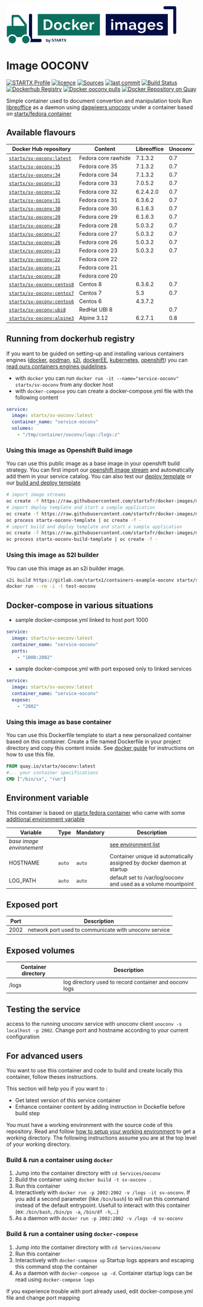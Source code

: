 [![startxfr/docker-images](https://raw.githubusercontent.com/startxfr/docker-images/master/.gitlab/img/logo-small.svg?sanitize=true)](https://gitlab.com/startx1/containers)

# Image OOCONV

[![STARTX Profile](https://img.shields.io/badge/provider-startx-green.svg)](https://github.com/startxfr) [![licence](https://img.shields.io/github/license/startxfr/docker-images.svg)](https://gitlab.com/startx1/containers) [![Sources](https://img.shields.io/badge/startxfr-docker--images-blue.svg)](https://gitlab.com/startx1/containers/tree/master/Services/ooconv/) [![last commit](https://img.shields.io/github/last-commit/startxfr/docker-images.svg)](https://gitlab.com/startx1/containers) [![Build Status](https://travis-ci.org/startxfr/docker-images.svg?branch=master)](https://travis-ci.org/startxfr/docker-images) [![Dockerhub Registry](https://img.shields.io/docker/build/startx/sv-ooconv.svg)](https://hub.docker.com/r/startx/sv-ooconv) [![Docker ooconv pulls](https://img.shields.io/docker/pulls/startx/sv-ooconv)](https://hub.docker.com/r/startx/sv-ooconv) [![Docker Repository on Quay](https://quay.io/repository/startx/ooconv/status "Docker Repository on Quay")](https://quay.io/repository/startx/ooconv)

Simple container used to document convertion and manipulation tools
Run [libreoffice](https://www.libreoffice.org/) as a daemon using [dagwieers unoconv](https://github.com/dagwieers/unoconv) under a container
based on [startx/fedora container](https://hub.docker.com/r/startx/fedora)

## Available flavours

| Docker Hub repository                                                   | Content             | Libreoffice | Unoconv |
| ----------------------------------------------------------------------- | ------------------- | ----------- | ------- |
| [`startx/sv-ooconv:latest`](https://hub.docker.com/r/startx/sv-ooconv)  | Fedora core rawhide | 7.1.3.2     | 0.7     |
| [`startx/sv-ooconv:35`](https://hub.docker.com/r/startx/sv-ooconv)      | Fedora core 35      | 7.1.3.2     | 0.7     |
| [`startx/sv-ooconv:34`](https://hub.docker.com/r/startx/sv-ooconv)      | Fedora core 34      | 7.1.3.2     | 0.7     |
| [`startx/sv-ooconv:33`](https://hub.docker.com/r/startx/sv-ooconv)      | Fedora core 33      | 7.0.5.2     | 0.7     |
| [`startx/sv-ooconv:32`](https://hub.docker.com/r/startx/sv-ooconv)      | Fedora core 32      | 6.2.4.2.0   | 0.7     |
| [`startx/sv-ooconv:31`](https://hub.docker.com/r/startx/sv-ooconv)      | Fedora core 31      | 6.3.6.2     | 0.7     |
| [`startx/sv-ooconv:30`](https://hub.docker.com/r/startx/sv-ooconv)      | Fedora core 30      | 6.1.6.3     | 0.7     |
| [`startx/sv-ooconv:29`](https://hub.docker.com/r/startx/sv-ooconv)      | Fedora core 29      | 6.1.6.3     | 0.7     |
| [`startx/sv-ooconv:28`](https://hub.docker.com/r/startx/sv-ooconv)      | Fedora core 28      | 5.0.3.2     | 0.7     |
| [`startx/sv-ooconv:27`](https://hub.docker.com/r/startx/sv-ooconv)      | Fedora core 27      | 5.0.3.2     | 0.7     |
| [`startx/sv-ooconv:26`](https://hub.docker.com/r/startx/sv-ooconv)      | Fedora core 26      | 5.0.3.2     | 0.7     |
| [`startx/sv-ooconv:23`](https://hub.docker.com/r/startx/sv-ooconv)      | Fedora core 23      | 5.0.3.2     | 0.7     |
| [`startx/sv-ooconv:22`](https://hub.docker.com/r/startx/sv-ooconv)      | Fedora core 22      |             |         |
| [`startx/sv-ooconv:21`](https://hub.docker.com/r/startx/sv-ooconv)      | Fedora core 21      |             |         |
| [`startx/sv-ooconv:20`](https://hub.docker.com/r/startx/sv-ooconv)      | Fedora core 20      |             |         |
| [`startx/sv-ooconv:centos8`](https://hub.docker.com/r/startx/sv-ooconv) | Centos 8            | 6.3.6.2     | 0.7     |
| [`startx/sv-ooconv:centos7`](https://hub.docker.com/r/startx/sv-ooconv) | Centos 7            | 5.3         | 0.7     |
| [`startx/sv-ooconv:centos6`](https://hub.docker.com/r/startx/sv-ooconv) | Centos 6            | 4.3.7.2     |         |
| [`startx/sv-ooconv:ubi8`](https://hub.docker.com/r/startx/sv-ooconv)    | RedHat UBI 8        |             | 0.7     |
| [`startx/sv-ooconv:alpine3`](https://hub.docker.com/r/startx/sv-ooconv) | Alpine 3.12         | 6.2.7.1     | 0.8     |

## Running from dockerhub registry

If you want to be guided on setting-up and installing various containers engines
([docker](https://github.com/startxfr/containers-engines/blob/master/Docker.md),
[podman](https://github.com/startxfr/containers-engines/blob/master/Podman.md),
[s2i](https://github.com/startxfr/containers-engines/blob/master/S2I.md),
[dockerEE](https://github.com/startxfr/containers-engines/blob/master/DockerEE.md),
[kubernetes](https://github.com/startxfr/containers-engines/blob/master/Kubernetes.md),
[openshift](https://github.com/startxfr/containers-engines/blob/master/Openshift.md))
you can [read ours containers engines guidelines](https://github.com/startxfr/containers-engines).

- with `docker` you can run `docker run -it --name="service-ooconv" startx/sv-ooconv` from any docker host
- with `docker-compose` you can create a docker-compose.yml file with the following content

```YAML
service:
  image: startx/sv-ooconv:latest
  container_name: "service-ooconv"
  volumes:
    - "/tmp/container/ooconv/logs:/logs:z"
```

### Using this image as Openshift Build image

You can use this public image as a base image in your openshift build strategy. You can first import
our [openshift image stream](https://raw.githubusercontent.com/startxfr/docker-images/master/Services/ooconv/openshift-imageStreams.yml)
and automatically add them in your service catalog. You can also test our [deploy template](https://raw.githubusercontent.com/startxfr/docker-images/master/Services/ooconv/openshift-template-deploy.yml)
or our [build and deploy template](https://raw.githubusercontent.com/startxfr/docker-images/master/Services/ooconv/openshift-template-build.yml)

```bash
# import image streams
oc create -f https://raw.githubusercontent.com/startxfr/docker-images/master/Services/ooconv/openshift-imageStreams.yml
# import deploy template and start a sample application
oc create -f https://raw.githubusercontent.com/startxfr/docker-images/master/Services/ooconv/openshift-template-deploy.yml
oc process startx-ooconv-template | oc create -f -
# import build and deploy template and start a sample application
oc create -f https://raw.githubusercontent.com/startxfr/docker-images/master/Services/ooconv/openshift-template-build.yml
oc process startx-ooconv-build-template | oc create -f -
```

### Using this image as S2I builder

You can use this image as an s2i builder image.

```bash
s2i build https://gitlab.com/startx1/containers-example-ooconv startx/sv-ooconv test-ooconv
docker run --rm -i -t test-ooconv
```

## Docker-compose in various situations

- sample docker-compose.yml linked to host port 1000

```YAML
service:
  image: startx/sv-ooconv:latest
  container_name: "service-ooconv"
  ports:
    - "1000:2002"
```

- sample docker-compose.yml with port exposed only to linked services

```YAML
service:
  image: startx/sv-ooconv:latest
  container_name: "service-ooconv"
  expose:
    - "2002"
```

### Using this image as base container

You can use this Dockerfile template to start a new personalized container based on this container. Create a file named Dockerfile in your project directory and copy this content inside. See [docker guide](http://docs.docker.com/engine/reference/builder/) for instructions on how to use this file.

```Dockerfile
FROM quay.io/startx/ooconv:latest
#... your container specifications
CMD ["/bin/sx", "run"]
```

## Environment variable

This container is based on [startx fedora container](https://hub.docker.com/r/startx/fedora) who came with
some [additional environment variable](https://gitlab.com/startx1/containers/tree/master/OS#environment-variable)

| Variable                       | Type   | Mandatory | Description                                                                                           |
| ------------------------------ | ------ | --------- | ----------------------------------------------------------------------------------------------------- |
| <i>base image environement</i> |        |           | [see environment list](https://gitlab.com/startx1/containers/tree/master/OS#environment-variable) |
| HOSTNAME                       | `auto` | `auto`    | Container unique id automatically assigned by docker daemon at startup                                |
| LOG_PATH                       | `auto` | `auto`    | default set to /var/log/ooconv and used as a volume mountpoint                                        |

## Exposed port

| Port | Description                                           |
| ---- | ----------------------------------------------------- |
| 2002 | network port used to communicate with unoconv service |

## Exposed volumes

| Container directory | Description                                            |
| ------------------- | ------------------------------------------------------ |
| /logs               | log directory used to record container and ooconv logs |

## Testing the service

access to the running unoconv service with unoconv client `unoconv -s localhost -p 2002`. Change port and hostname according to your current configuration

## For advanced users

You want to use this container and code to build and create locally this container, follow theses instructions.

This section will help you if you want to :

- Get latest version of this service container
- Enhance container content by adding instruction in Dockefile before build step

You must have a working environment with the source code of this repository. Read and follow [how to setup your working environment](https://gitlab.com/startx1/containers#setup-your-working-environment-mandatory) to get a working directory. The following instructions assume you are at the top level of your working directory.

### Build & run a container using `docker`

1. Jump into the container directory with `cd Services/ooconv`
2. Build the container using `docker build -t sv-ooconv .`
3. Run this container
4. Interactively with `docker run -p 2002:2002 -v /logs -it sv-ooconv`. If you add a second parameter (like `/bin/bash`) to will run this command instead of the default entrypoint. Usefull to interact with this container (ex: `/bin/bash`, `/bin/ps -a`, `/bin/df -h`,...)
5. As a daemon with `docker run -p 2002:2002 -v /logs -d sv-ooconv`

### Build & run a container using `docker-compose`

1. Jump into the container directory with `cd Services/ooconv`
2. Run this container
3. Interactively with `docker-compose up` Startup logs appears and escaping this command stop the container
4. As a daemon with `docker-compose up -d`. Container startup logs can be read using `docker-compose logs`

If you experience trouble with port already used, edit docker-compose.yml file and change port mapping
